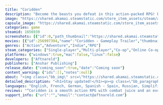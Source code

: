 ```yaml
---
title: "Coridden"
description: "Become the beasts you defeat in this action-packed RPG! Equip and upgrade both your human and beast form and shapeshift between them anytime. Venture out solo or ride together in co-op on a journey to uncover the dark secrets sealed away inside a legendary city."
image: "https://shared.akamai.steamstatic.com/store_item_assets/steam/apps/1656930/header.jpg?t=1729684119"
capsule_image: "https://shared.akamai.steamstatic.com/store_item_assets/steam/apps/1656930/capsule_231x87.jpg?t=1729684119"
categories: game
steamid: 1656930
screenshots: [{"id":0,"path_thumbnail":"https://shared.akamai.steamstatic.com/store_item_assets/steam/apps/1656930/ss_4bf979097e3ba01c17f12e34ddf9b46de56d8808.600x338.jpg?t=1729684119","path_full":"https://shared.akamai.steamstatic.com/store_item_assets/steam/apps/1656930/ss_4bf979097e3ba01c17f12e34ddf9b46de56d8808.1920x1080.jpg?t=1729684119"},{"id":1,"path_thumbnail":"https://shared.akamai.steamstatic.com/store_item_assets/steam/apps/1656930/ss_fbfec5bc48c1293aeb42ed20e237a6671cf78a7d.600x338.jpg?t=1729684119","path_full":"https://shared.akamai.steamstatic.com/store_item_assets/steam/apps/1656930/ss_fbfec5bc48c1293aeb42ed20e237a6671cf78a7d.1920x1080.jpg?t=1729684119"},{"id":2,"path_thumbnail":"https://shared.akamai.steamstatic.com/store_item_assets/steam/apps/1656930/ss_cf20e28a31aab6fc7fb475f9b081f057b30f22a4.600x338.jpg?t=1729684119","path_full":"https://shared.akamai.steamstatic.com/store_item_assets/steam/apps/1656930/ss_cf20e28a31aab6fc7fb475f9b081f057b30f22a4.1920x1080.jpg?t=1729684119"},{"id":3,"path_thumbnail":"https://shared.akamai.steamstatic.com/store_item_assets/steam/apps/1656930/ss_0c752d536407c293344bfdadaa0efa633bccaefd.600x338.jpg?t=1729684119","path_full":"https://shared.akamai.steamstatic.com/store_item_assets/steam/apps/1656930/ss_0c752d536407c293344bfdadaa0efa633bccaefd.1920x1080.jpg?t=1729684119"},{"id":4,"path_thumbnail":"https://shared.akamai.steamstatic.com/store_item_assets/steam/apps/1656930/ss_9709035f3bc03afd186ecf476f6b4c4dbd64321a.600x338.jpg?t=1729684119","path_full":"https://shared.akamai.steamstatic.com/store_item_assets/steam/apps/1656930/ss_9709035f3bc03afd186ecf476f6b4c4dbd64321a.1920x1080.jpg?t=1729684119"},{"id":5,"path_thumbnail":"https://shared.akamai.steamstatic.com/store_item_assets/steam/apps/1656930/ss_c65c5151c1d85ce52dddbf11751acb2a06c3a353.600x338.jpg?t=1729684119","path_full":"https://shared.akamai.steamstatic.com/store_item_assets/steam/apps/1656930/ss_c65c5151c1d85ce52dddbf11751acb2a06c3a353.1920x1080.jpg?t=1729684119"},{"id":6,"path_thumbnail":"https://shared.akamai.steamstatic.com/store_item_assets/steam/apps/1656930/ss_b1f34c9390c73f9d8e194294904e74457dd9c94d.600x338.jpg?t=1729684119","path_full":"https://shared.akamai.steamstatic.com/store_item_assets/steam/apps/1656930/ss_b1f34c9390c73f9d8e194294904e74457dd9c94d.1920x1080.jpg?t=1729684119"},{"id":7,"path_thumbnail":"https://shared.akamai.steamstatic.com/store_item_assets/steam/apps/1656930/ss_cbaffbfa714e38494897376845af0e0f5dc65c26.600x338.jpg?t=1729684119","path_full":"https://shared.akamai.steamstatic.com/store_item_assets/steam/apps/1656930/ss_cbaffbfa714e38494897376845af0e0f5dc65c26.1920x1080.jpg?t=1729684119"},{"id":8,"path_thumbnail":"https://shared.akamai.steamstatic.com/store_item_assets/steam/apps/1656930/ss_8486d5e52aa0d28f45fc58e8587f29315dbcc9f6.600x338.jpg?t=1729684119","path_full":"https://shared.akamai.steamstatic.com/store_item_assets/steam/apps/1656930/ss_8486d5e52aa0d28f45fc58e8587f29315dbcc9f6.1920x1080.jpg?t=1729684119"},{"id":9,"path_thumbnail":"https://shared.akamai.steamstatic.com/store_item_assets/steam/apps/1656930/ss_6d6aedfe0bc63f1548acdaab7e247a77ec388042.600x338.jpg?t=1729684119","path_full":"https://shared.akamai.steamstatic.com/store_item_assets/steam/apps/1656930/ss_6d6aedfe0bc63f1548acdaab7e247a77ec388042.1920x1080.jpg?t=1729684119"},{"id":10,"path_thumbnail":"https://shared.akamai.steamstatic.com/store_item_assets/steam/apps/1656930/ss_d309e97642f8e0a93b1b6d9547d78d38b512f722.600x338.jpg?t=1729684119","path_full":"https://shared.akamai.steamstatic.com/store_item_assets/steam/apps/1656930/ss_d309e97642f8e0a93b1b6d9547d78d38b512f722.1920x1080.jpg?t=1729684119"},{"id":11,"path_thumbnail":"https://shared.akamai.steamstatic.com/store_item_assets/steam/apps/1656930/ss_96680d7c93111b18278c694d5fb050a27dbcce36.600x338.jpg?t=1729684119","path_full":"https://shared.akamai.steamstatic.com/store_item_assets/steam/apps/1656930/ss_96680d7c93111b18278c694d5fb050a27dbcce36.1920x1080.jpg?t=1729684119"}]
movies: [{"id":256997394,"name":"Coridden - Gameplay Trailer","thumbnail":"https://shared.akamai.steamstatic.com/store_item_assets/steam/apps/256997394/movie.293x165.jpg?t=1708698804","webm":{"480":"http://video.akamai.steamstatic.com/store_trailers/256997394/movie480_vp9.webm?t=1708698804","max":"http://video.akamai.steamstatic.com/store_trailers/256997394/movie_max_vp9.webm?t=1708698804"},"mp4":{"480":"http://video.akamai.steamstatic.com/store_trailers/256997394/movie480.mp4?t=1708698804","max":"http://video.akamai.steamstatic.com/store_trailers/256997394/movie_max.mp4?t=1708698804"},"highlight":true},{"id":256936059,"name":"Coridden Updated Trailer 2023","thumbnail":"https://shared.akamai.steamstatic.com/store_item_assets/steam/apps/256936059/movie.293x165.jpg?t=1709025879","webm":{"480":"http://video.akamai.steamstatic.com/store_trailers/256936059/movie480_vp9.webm?t=1709025879","max":"http://video.akamai.steamstatic.com/store_trailers/256936059/movie_max_vp9.webm?t=1709025879"},"mp4":{"480":"http://video.akamai.steamstatic.com/store_trailers/256936059/movie480.mp4?t=1709025879","max":"http://video.akamai.steamstatic.com/store_trailers/256936059/movie_max.mp4?t=1709025879"},"highlight":true}]
genres: ["Action","Adventure","Indie","RPG"]
steam_categories: ["Single-player","Multi-player","Co-op","Online Co-op","Shared/Split Screen Co-op","Shared/Split Screen","Steam Achievements","Full controller support","Remote Play Together"]
platforms: {"windows":true,"mac":false,"linux":false}
developers: ["Aftnareld"]
publishers: ["Anshar Publishing"]
release_date: {"coming_soon":true,"date":"Coming soon"}
content_warning: {"ids":[],"notes":null}
about: "<img class=\"bb_img\" src=\"https://shared.akamai.steamstatic.com/store_item_assets/steam/apps/1656930/extras/Quote_4__1_.png?t=1729684119\" /><br><br><img class=\"bb_img\" src=\"https://shared.akamai.steamstatic.com/store_item_assets/steam/apps/1656930/extras/Comp_1.gif?t=1729684119\" /><br><br>In this <strong>Action RPG you are a monster-shifter, equipped with the ability to shapeshift into the beasts you defeat</strong>. Venture out alone or in CO-OP with up to 3 friends on a journey to uncover the dark secrets sealed inside the legendary city of Aasha. Grow your powers by finding new equipment and learning skills for both your human and beast form to become strong enough to save what you hold dear.<br><br><ul class=\"bb_ul\"><li><strong>BECOME A SHIFTER: </strong> Switch between your human and beast form freely to utilize each form's strengths and skills when needed. The different beast forms are not only formidable in fights, you can also use them to faster traverse and overcome obstacles in the world.<br></li><li><strong>ACTION FOCUSED COMBAT: </strong> Experience intense combat action where both your own skills and character gear matters. Learn when to attack, dodge, jump, shapeshift and use your abilities to effectively take out the aggressive beasts, bandits and machines that you’ll encounter on your journey.</li></ul><br><img class=\"bb_img\" src=\"https://shared.akamai.steamstatic.com/store_item_assets/steam/apps/1656930/extras/Comp_2.gif?t=1729684119\" /><br><br><ul class=\"bb_ul\"><li><strong>GROW YOUR POWERS: </strong>Build up both your human and monster form with new gear, attributes and active and passive skills as you level up. Choose from 4 human classes and train one or more of the 7 beast masteries available.<br></li><li><strong>RIDE OUT IN CO-OP: </strong>Up to 4 players can play together in drop in/drop out co-op gameplay, both offline/locally and online. In co-op you also unlock a special team mechanic: ride on each other’s back to become a strong cavalry unit together!<br></li><li><strong>EXPLORE THE WORLD OF HEERA: </strong> Take the role as one of four siblings, each one with their own distinct personality, opening up for different sidequests and choices in conversations. Alongside your main mission you can explore the open areas further to find hidden treasures and complete side quests in an unusual science fantasy world.</li></ul><br><img class=\"bb_img\" src=\"https://shared.akamai.steamstatic.com/store_item_assets/steam/apps/1656930/extras/Comp_3.gif?t=1729684119\" /><br><br><img class=\"bb_img\" src=\"https://shared.akamai.steamstatic.com/store_item_assets/steam/apps/1656930/extras/Header.png?t=1729684119\" /><br><br><strong>ABOUT US</strong><br><br><img class=\"bb_img\" src=\"https://shared.akamai.steamstatic.com/store_item_assets/steam/apps/1656930/extras/team.png?t=1729684119\" /><br><br>Not long after we met at a University in Sweden, <strong>we started making games together as a hobby</strong>. The project that we now call Coridden, started with a simple idea: an interactive co-op moment where one player is steering and attacking as a fierce beast, the other riding on the beast's back and shooting enemies around them. <br><br>As we spent more and more time on this idea, and the ambitious grew, we decided to <strong>officially start the Aftnareld studio in 2018</strong> and shift our game-development hobby to a professional level. We knew from the start we wanted to make cooperative games. We believe that <strong>co-op games are not only fun, but are also important for bringing people together</strong>!  Along the way, we’ve had the fortune to meet several passionate people wanting to help and join us on this journey. Today we’re a small team of eager people working hard on creating Coridden.<br><br><img class=\"bb_img\" src=\"https://shared.akamai.steamstatic.com/store_item_assets/steam/apps/1656930/extras/Header.png?t=1729684119\" />"
detailed_description: "<h1>Stay updated!</h1><p><p class=\"bb_paragraph\"><img class=\"bb_img\" src=\"https://shared.akamai.steamstatic.com/store_item_assets/steam/apps/1656930/extras/CORIDDEN.png?t=1729684119\" /></p></p><br><h1>About the Game</h1><img class=\"bb_img\" src=\"https://shared.akamai.steamstatic.com/store_item_assets/steam/apps/1656930/extras/Quote_4__1_.png?t=1729684119\" /><br><br><img class=\"bb_img\" src=\"https://shared.akamai.steamstatic.com/store_item_assets/steam/apps/1656930/extras/Comp_1.gif?t=1729684119\" /><br><br>In this <strong>Action RPG you are a monster-shifter, equipped with the ability to shapeshift into the beasts you defeat</strong>. Venture out alone or in CO-OP with up to 3 friends on a journey to uncover the dark secrets sealed inside the legendary city of Aasha. Grow your powers by finding new equipment and learning skills for both your human and beast form to become strong enough to save what you hold dear.<br><br><ul class=\"bb_ul\"><li><strong>BECOME A SHIFTER: </strong> Switch between your human and beast form freely to utilize each form's strengths and skills when needed. The different beast forms are not only formidable in fights, you can also use them to faster traverse and overcome obstacles in the world.<br></li><li><strong>ACTION FOCUSED COMBAT: </strong> Experience intense combat action where both your own skills and character gear matters. Learn when to attack, dodge, jump, shapeshift and use your abilities to effectively take out the aggressive beasts, bandits and machines that you’ll encounter on your journey.</li></ul><br><img class=\"bb_img\" src=\"https://shared.akamai.steamstatic.com/store_item_assets/steam/apps/1656930/extras/Comp_2.gif?t=1729684119\" /><br><br><ul class=\"bb_ul\"><li><strong>GROW YOUR POWERS: </strong>Build up both your human and monster form with new gear, attributes and active and passive skills as you level up. Choose from 4 human classes and train one or more of the 7 beast masteries available.<br></li><li><strong>RIDE OUT IN CO-OP: </strong>Up to 4 players can play together in drop in/drop out co-op gameplay, both offline/locally and online. In co-op you also unlock a special team mechanic: ride on each other’s back to become a strong cavalry unit together!<br></li><li><strong>EXPLORE THE WORLD OF HEERA: </strong> Take the role as one of four siblings, each one with their own distinct personality, opening up for different sidequests and choices in conversations. Alongside your main mission you can explore the open areas further to find hidden treasures and complete side quests in an unusual science fantasy world.</li></ul><br><img class=\"bb_img\" src=\"https://shared.akamai.steamstatic.com/store_item_assets/steam/apps/1656930/extras/Comp_3.gif?t=1729684119\" /><br><br><img class=\"bb_img\" src=\"https://shared.akamai.steamstatic.com/store_item_assets/steam/apps/1656930/extras/Header.png?t=1729684119\" /><br><br><strong>ABOUT US</strong><br><br><img class=\"bb_img\" src=\"https://shared.akamai.steamstatic.com/store_item_assets/steam/apps/1656930/extras/team.png?t=1729684119\" /><br><br>Not long after we met at a University in Sweden, <strong>we started making games together as a hobby</strong>. The project that we now call Coridden, started with a simple idea: an interactive co-op moment where one player is steering and attacking as a fierce beast, the other riding on the beast's back and shooting enemies around them. <br><br>As we spent more and more time on this idea, and the ambitious grew, we decided to <strong>officially start the Aftnareld studio in 2018</strong> and shift our game-development hobby to a professional level. We knew from the start we wanted to make cooperative games. We believe that <strong>co-op games are not only fun, but are also important for bringing people together</strong>!  Along the way, we’ve had the fortune to meet several passionate people wanting to help and join us on this journey. Today we’re a small team of eager people working hard on creating Coridden.<br><br><img class=\"bb_img\" src=\"https://shared.akamai.steamstatic.com/store_item_assets/steam/apps/1656930/extras/Header.png?t=1729684119\" />"
languages: "English, French, German, Spanish - Spain, Russian, Simplified Chinese"
reviews: "“Coridden is a smooth action RPG with combat juice and an excellent shapeshifting hook.”<br>Shacknews<br><br>“Coridden is a game that understands the power of Horsey.”<br>Rock Paper Shotgun<br><br>“The way that co-op is handled is a really cool concept, especially riding your friends in beast form.”<br>Chalgyr's Game Room<br>"
support_info: {"url":"","email":"contact@aftnareld.com"}
---
```


